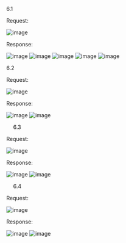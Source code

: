 6.1

Request: 

 ![image](https://github.com/Aammaann-S/HireWheelsApplication/assets/90821327/e1acdbc1-c970-4e0b-862e-e3e2d75b9e3c)
 
Response:

 ![image](https://github.com/Aammaann-S/HireWheelsApplication/assets/90821327/4eefde66-835e-4a14-9ce0-9e7342118b6e)
 ![image](https://github.com/Aammaann-S/HireWheelsApplication/assets/90821327/434a039e-d809-4a62-a05a-303789d606c6)
 ![image](https://github.com/Aammaann-S/HireWheelsApplication/assets/90821327/0239ebdd-a538-4600-8a32-eb1d88b276b7)
 ![image](https://github.com/Aammaann-S/HireWheelsApplication/assets/90821327/2100aa4c-766b-482c-99ad-a98cb20a458b)
 ![image](https://github.com/Aammaann-S/HireWheelsApplication/assets/90821327/b20be0e8-be4d-49d6-a14c-b780d8a78a9b)


6.2

Request:

 ![image](https://github.com/Aammaann-S/HireWheelsApplication/assets/90821327/cb83e7fb-3991-43c8-931e-958ad14c6227)

Response:

 ![image](https://github.com/Aammaann-S/HireWheelsApplication/assets/90821327/1e00aee0-9afb-4ce1-80a1-7abbed4b043e)
 ![image](https://github.com/Aammaann-S/HireWheelsApplication/assets/90821327/f8549362-3958-46a6-af29-91fb3bcbe187)

  
6.3

Request:

  ![image](https://github.com/Aammaann-S/HireWheelsApplication/assets/90821327/37803d49-ad8f-419f-acf3-46c72c551268)

Response:

 ![image](https://github.com/Aammaann-S/HireWheelsApplication/assets/90821327/41243b4a-4858-4247-9bbc-c22908a8483a)
 ![image](https://github.com/Aammaann-S/HireWheelsApplication/assets/90821327/7635a3b0-b178-456e-9db9-4006ba56a12b)

 
6.4

Request:

 ![image](https://github.com/Aammaann-S/HireWheelsApplication/assets/90821327/b6ba32b4-5dd5-41db-823a-1eabb9f4917f)

Response:

 ![image](https://github.com/Aammaann-S/HireWheelsApplication/assets/90821327/dc64c153-952e-444f-838e-8cae6ca19fa1)
 ![image](https://github.com/Aammaann-S/HireWheelsApplication/assets/90821327/7cf867c7-87fd-4303-b82f-4fbe8d7b60d2)
